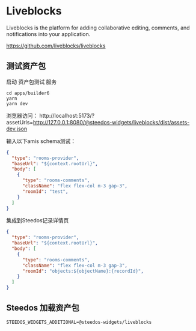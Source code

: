 # Liveblocks

Liveblocks is the platform for adding collaborative editing, comments, and notifications into your application.

https://github.com/liveblocks/liveblocks

## 测试资产包

启动 资产包测试 服务

```shell
cd apps/builder6
yarn
yarn dev
```

浏览器访问： http://localhost:5173/?assetUrls=http://127.0.0.1:8080/@steedos-widgets/liveblocks/dist/assets-dev.json

输入以下amis schema测试：

```json
{
  "type": "rooms-provider",
  "baseUrl": "${context.rootUrl}",
  "body": [
    {
      "type": "rooms-comments",
      "className": "flex flex-col m-3 gap-3",
      "roomId": "test",
    }
  ]
}
```

集成到Steedos记录详情页

```json
{
  "type": "rooms-provider",
  "baseUrl": "${context.rootUrl}",
  "body": [
    {
      "type": "rooms-comments",
      "className": "flex flex-col m-3 gap-3",
      "roomId": "objects:${objectName}:{recordId}",
    }
  ]
}
```


## Steedos 加载资产包

```
STEEDOS_WIDGETS_ADDITIONAL=@steedos-widgets/liveblocks
```